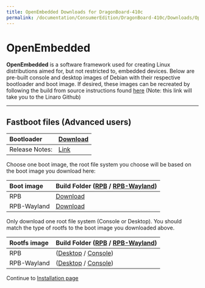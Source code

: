 ```yaml
---
title: OpenEmbedded Downloads for DragonBoard-410c
permalink: /documentation/ConsumerEdition/DragonBoard-410c/Downloads/OpenEmbedded.md/
---
```

# OpenEmbedded

**OpenEmbedded** is a software framework used for creating Linux distributions aimed for, but not restricted to, embedded devices. Below are pre-built console and desktop images of Debian with their respective bootloader and boot image. If desired, these images can be recreated by following the build from source instructions found [here](https://github.com/Linaro/documentation/blob/master/Reference-Platform/CECommon/OE.md) (Note: this link will take you to the Linaro Github)

***

## Fastboot files (Advanced users)

|   Bootloader    |    [Download](http://builds.96boards.org/releases/dragonboard410c/linaro/rescue/latest/dragonboard410c_bootloader_emmc_linux-*.zip)    |
|:------------------|:-----------------------|
|Release Notes:     |[Link](http://builds.96boards.org/releases/dragonboard410c/linaro/rescue/latest/)      |

Choose one boot image, the root file system you choose will be based on the boot image you download here:

|   Boot image    |  Build Folder ([RPB](http://builds.96boards.org/releases/reference-platform/openembedded/dragonboard410c/latest/rpb/) / [RPB-Wayland](http://builds.96boards.org/releases/reference-platform/openembedded/dragonboard410c/latest/rpb-wayland/))   |
|:------------------|:-----------------------|
| RPB    | [Download](http://builds.96boards.org/releases/reference-platform/openembedded/dragonboard410c/latest/rpb/boot-Image--*-dragonboard-410c-*.img)   |
| RPB-Wayland    |  [Download](http://builds.96boards.org/releases/reference-platform/openembedded/dragonboard410c/latest/rpb-wayland/boot-Image--*-dragonboard-410c-*.img)  |

Only download one root file system (Console or Desktop). You should match the type of rootfs to the boot image you downloaded above.

|   Rootfs image    |  Build Folder ([RPB](http://builds.96boards.org/releases/reference-platform/openembedded/dragonboard410c/latest/rpb/) / [RPB-Wayland](http://builds.96boards.org/releases/reference-platform/openembedded/dragonboard410c/latest/rpb-wayland/))    |
|:------------------|:----------------------------------|
| RPB  | ([Desktop](http://builds.96boards.org/releases/reference-platform/openembedded/dragonboard410c/latest/rpb/rpb-desktop-image-dragonboard-410c-*.rootfs.ext4.gz) / [Console](http://builds.96boards.org/releases/reference-platform/openembedded/dragonboard410c/latest/rpb/rpb-console-image-dragonboard-410c-*.rootfs.ext4.gz))    |
| RPB-Wayland  | ([Desktop](http://builds.96boards.org/releases/reference-platform/openembedded/dragonboard410c/latest/rpb-wayland/rpb-weston-image-dragonboard-410c-*.rootfs.ext4.gz) / [Console](http://builds.96boards.org/releases/reference-platform/openembedded/dragonboard410c/latest/rpb-wayland/rpb-console-image-dragonboard-410c-*.rootfs.ext4.gz))     |

Continue to [Installation page](../Installation/README.md)
